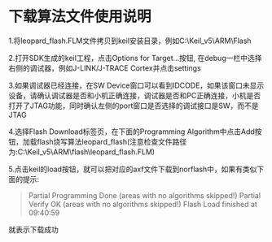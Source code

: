 # 下载算法文件使用说明

1.将leopard_flash.FLM文件拷贝到keil安装目录，例如C:\Keil_v5\ARM\Flash

2.打开SDK生成的keil工程，点击Options for Target...按钮, 在debug一栏中选择右侧的调试器，例如J-LINK/J-TRACE Cortex并点击settings

3.如果调试器已经连接，在SW Device窗口可以看到IDCODE，如果该窗口未显示设备，请确认调试器是否和小机正确连接，调试器是否和PC正确连接，小机是否打开了JTAG功能，同时确认左侧的port窗口是否选择的调试接口是SW，而不是JTAG

4.选择Flash Download标签页，在下面的Programming Algorithm中点击Add按钮，加载flash烧写算法leopard_flash(注意检查文件路径为:C:\Keil_v5\ARM\flash\leopard_flash.FLM)

5.点击keil的load按钮，就可以把对应的axf文件下载到norflash中，如果有类似下面的提示:

> Partial Programming Done (areas with no algorithms skipped!)
> Partial Verify OK (areas with no algorithms skipped!)
> Flash Load finished at 09:40:59

就表示下载成功
